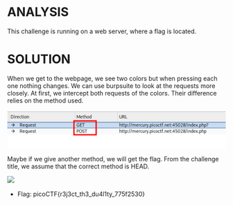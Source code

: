 # ANALYSIS
This challenge is running on a web server, where a flag is located.  
  

# SOLUTION
When we get to the webpage, we see two colors but when pressing each one nothing changes. We can use burpsuite to look at the requests more closely. At first, we intercept both requests of the colors. Their difference relies on the method used.  
  

![](assets/solve1.png)  
  
Maybe if we give another method, we will get the flag. From the challenge title, we assume that the correct method is HEAD.  
  

![](asssets/solve2.png)  
  

* Flag: picoCTF{r3j3ct_th3_du4l1ty_775f2530}
